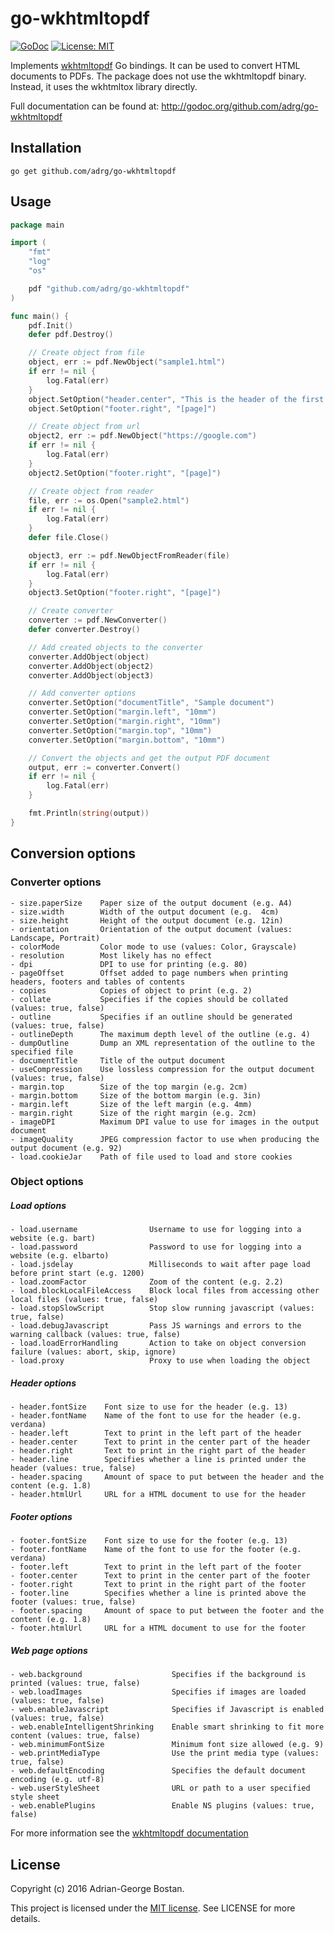 go-wkhtmltopdf
==============
[![GoDoc](http://img.shields.io/badge/godoc-reference-blue.svg?style=flat-square)](https://godoc.org/github.com/adrg/go-wkhtmltopdf)
[![License: MIT](http://img.shields.io/badge/license-mit-red.svg?style=flat-square)](http://opensource.org/licenses/mit)

Implements [wkhtmltopdf](http://wkhtmltopdf.org) Go bindings. It can be used to convert HTML documents to PDFs.
The package does not use the wkhtmltopdf binary. Instead, it uses the wkhtmltox library directly.

Full documentation can be found at: http://godoc.org/github.com/adrg/go-wkhtmltopdf

## Installation
    go get github.com/adrg/go-wkhtmltopdf

## Usage

```go
package main

import (
	"fmt"
	"log"
	"os"

	pdf "github.com/adrg/go-wkhtmltopdf"
)

func main() {
	pdf.Init()
	defer pdf.Destroy()

	// Create object from file
	object, err := pdf.NewObject("sample1.html")
	if err != nil {
		log.Fatal(err)
	}
	object.SetOption("header.center", "This is the header of the first page")
	object.SetOption("footer.right", "[page]")

	// Create object from url
	object2, err := pdf.NewObject("https://google.com")
	if err != nil {
		log.Fatal(err)
	}
	object2.SetOption("footer.right", "[page]")

	// Create object from reader
	file, err := os.Open("sample2.html")
	if err != nil {
		log.Fatal(err)
	}
	defer file.Close()

	object3, err := pdf.NewObjectFromReader(file)
	if err != nil {
		log.Fatal(err)
	}
	object3.SetOption("footer.right", "[page]")

	// Create converter
	converter := pdf.NewConverter()
	defer converter.Destroy()

	// Add created objects to the converter
	converter.AddObject(object)
	converter.AddObject(object2)
	converter.AddObject(object3)

	// Add converter options
	converter.SetOption("documentTitle", "Sample document")
	converter.SetOption("margin.left", "10mm")
	converter.SetOption("margin.right", "10mm")
	converter.SetOption("margin.top", "10mm")
	converter.SetOption("margin.bottom", "10mm")

	// Convert the objects and get the output PDF document
	output, err := converter.Convert()
	if err != nil {
		log.Fatal(err)
	}

	fmt.Println(string(output))
}
```

## Conversion options

### Converter options
```
- size.paperSize    Paper size of the output document (e.g. A4)
- size.width        Width of the output document (e.g.  4cm)
- size.height       Height of the output document (e.g. 12in)
- orientation       Orientation of the output document (values: Landscape, Portrait)
- colorMode         Color mode to use (values: Color, Grayscale)
- resolution        Most likely has no effect
- dpi               DPI to use for printing (e.g. 80)
- pageOffset        Offset added to page numbers when printing headers, footers and tables of contents
- copies            Copies of object to print (e.g. 2)
- collate           Specifies if the copies should be collated (values: true, false)
- outline           Specifies if an outline should be generated (values: true, false)
- outlineDepth      The maximum depth level of the outline (e.g. 4)
- dumpOutline       Dump an XML representation of the outline to the specified file
- documentTitle     Title of the output document
- useCompression    Use lossless compression for the output document (values: true, false)
- margin.top        Size of the top margin (e.g. 2cm)
- margin.bottom     Size of the bottom margin (e.g. 3in)
- margin.left       Size of the left margin (e.g. 4mm)
- margin.right      Size of the right margin (e.g. 2cm)
- imageDPI          Maximum DPI value to use for images in the output document
- imageQuality      JPEG compression factor to use when producing the output document (e.g. 92)
- load.cookieJar    Path of file used to load and store cookies
```

### Object options

##### Load options
```
- load.username                Username to use for logging into a website (e.g. bart)
- load.password                Password to use for logging into a website (e.g. elbarto)
- load.jsdelay                 Milliseconds to wait after page load before print start (e.g. 1200)
- load.zoomFactor              Zoom of the content (e.g. 2.2)
- load.blockLocalFileAccess    Block local files from accessing other local files (values: true, false)
- load.stopSlowScript          Stop slow running javascript (values: true, false)
- load.debugJavascript         Pass JS warnings and errors to the warning callback (values: true, false)
- load.loadErrorHandling       Action to take on object conversion failure (values: abort, skip, ignore)
- load.proxy                   Proxy to use when loading the object
```

##### Header options
```
- header.fontSize    Font size to use for the header (e.g. 13)
- header.fontName    Name of the font to use for the header (e.g. verdana)
- header.left        Text to print in the left part of the header
- header.center      Text to print in the center part of the header
- header.right       Text to print in the right part of the header
- header.line        Specifies whether a line is printed under the header (values: true, false)
- header.spacing     Amount of space to put between the header and the content (e.g. 1.8)
- header.htmlUrl     URL for a HTML document to use for the header
```

##### Footer options
```
- footer.fontSize    Font size to use for the footer (e.g. 13)
- footer.fontName    Name of the font to use for the footer (e.g. verdana)
- footer.left        Text to print in the left part of the footer
- footer.center      Text to print in the center part of the footer
- footer.right       Text to print in the right part of the footer
- footer.line        Specifies whether a line is printed above the footer (values: true, false)
- footer.spacing     Amount of space to put between the footer and the content (e.g. 1.8)
- footer.htmlUrl     URL for a HTML document to use for the footer
```

##### Web page options
```
- web.background                    Specifies if the background is printed (values: true, false)
- web.loadImages                    Specifies if images are loaded (values: true, false)
- web.enableJavascript              Specifies if Javascript is enabled (values: true, false)
- web.enableIntelligentShrinking    Enable smart shrinking to fit more content (values: true, false)
- web.minimumFontSize               Minimum font size allowed (e.g. 9)
- web.printMediaType                Use the print media type (values: true, false)
- web.defaultEncoding               Specifies the default document encoding (e.g. utf-8)
- web.userStyleSheet                URL or path to a user specified style sheet
- web.enablePlugins                 Enable NS plugins (values: true, false)
```

For more information see the [wkhtmltopdf documentation](http://wkhtmltopdf.org/usage/wkhtmltopdf.txt)

## License
Copyright (c) 2016 Adrian-George Bostan.

This project is licensed under the [MIT license](http://opensource.org/licenses/MIT). See LICENSE for more details.
